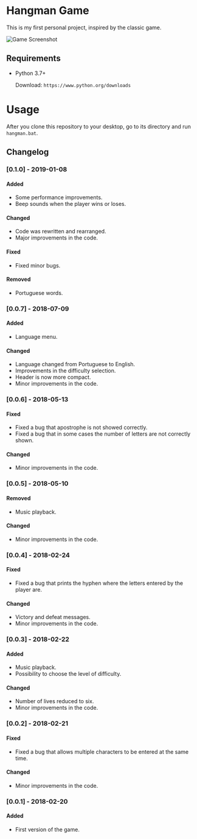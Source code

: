 # Hangman Game
This is my first personal project, inspired by the classic game.

![Game Screenshot](https://github.com/rftorres/hangman-game/blob/master/screenshot/screenshot.png?raw=true)

## Requirements
- Python 3.7+

  Download: `https://www.python.org/downloads`

# Usage
After you clone this repository to your desktop, go to its directory and run `hangman.bat`.

## Changelog

### [0.1.0] - 2019-01-08
#### Added
- Some performance improvements.
- Beep sounds when the player wins or loses.

#### Changed
- Code was rewritten and rearranged.
- Major improvements in the code.

#### Fixed
- Fixed minor bugs.

#### Removed
- Portuguese words.

### [0.0.7] - 2018-07-09
#### Added
- Language menu.
#### Changed
- Language changed from Portuguese to English.
- Improvements in the difficulty selection.
- Header is now more compact.
- Minor improvements in the code.

### [0.0.6] - 2018-05-13
#### Fixed
- Fixed a bug that apostrophe is not showed correctly.
- Fixed a bug that in some cases the number of letters are not correctly shown. 
#### Changed
- Minor improvements in the code.

### [0.0.5] - 2018-05-10
#### Removed
- Music playback.
#### Changed
- Minor improvements in the code.

### [0.0.4] - 2018-02-24
#### Fixed
- Fixed a bug that prints the hyphen where the letters entered by the player are.
#### Changed
- Victory and defeat messages.
- Minor improvements in the code.

### [0.0.3] - 2018-02-22
#### Added
- Music playback.
- Possibility to choose the level of difficulty.
#### Changed
- Number of lives reduced to six.
- Minor improvements in the code.

### [0.0.2] - 2018-02-21
#### Fixed
- Fixed a bug that allows multiple characters to be entered at the same time.
#### Changed
- Minor improvements in the code.

### [0.0.1] - 2018-02-20
#### Added
- First version of the game.
